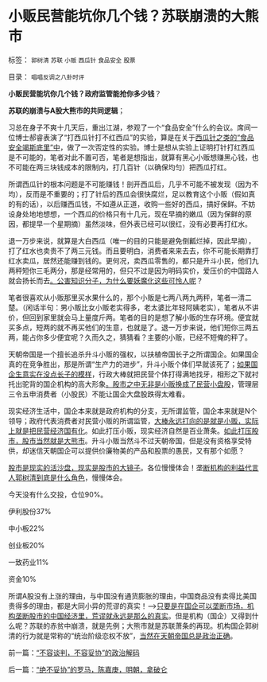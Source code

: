 # 小贩民营能坑你几个钱？苏联崩溃的大熊市

标签： `郭树清` `苏联` `小贩` `西瓜针` `食品安全` `股票` 

目录： `唱唱反调之八卦时评`

**小贩民营能坑你几个钱？政府监管能抢你多少钱**？

**苏联的崩溃与A股大熊市的共同逻辑**；

习总在身子不爽十几天后，重出江湖，参观了一个“食品安全”什么的会议。席间一位博士郝睿表演了“打西瓜针打不红西瓜”的实验，算是在关于[西瓜针之类的“食品安全竭斯底里”中](../../../2012/2/13/食品安全不必歇斯底里，造假也需要成本.md)，做了一次否定性的实验。博士是想从实验上证明打针打红西瓜是不可能的，笔者对此不置可否，笔者是想指出，就算有黑心小贩想赚黑心钱，也不可能在两三块钱成本的限制内，打几百针（以确保均匀）把西瓜打红。

所谓西瓜针的根本问题是不可能赚钱！剖开西瓜后，几乎不可能不被发现（因为不均），反而是不重要的；打了针后的西瓜会很快腐烂，足以教育这个小贩（假如真的有的话），以后赚西瓜钱，不如遵从正道，收购一些好的西瓜，搞好保鲜。不妨设身处地地想想，一个西瓜的价格只有十几元，现在早摘的嫩瓜（因为保鲜的原因，都提早一个星期摘）虽然淡味，但外表已经可以很红，没有必要再打红水。

退一万步来说，就算是大白西瓜（唯一的目的只能是避免倒瓤烂掉，因此早摘），打了红水也卖贵不了两三元钱。而且要明白，消费者来来去去，你不可能长期靠打红水卖瓜，居然还能赚到钱的。更何况，卖西瓜零售的，都只是升斗小民，他们九两秤短你三毛两分，那是经常用的，但只不过是因为明码实价，爱压价的中国路人就会扬长而去[。公害知识分子，为什么要妖魔化这些可怜人呢](../../../2012/9/10/公害知识分子煽动民粹，为了闹革命！.md)？

笔者很喜欢从小贩那里买水果什么的，那个小贩是七两八两九两秤，笔者一清二楚。（闲话半句：男小贩比女小贩老实得多，老太婆比年轻阿姨老实），笔者从不讲价，但回到家里就会马上量度斤两。笔者的目的是想了解小贩的生存环境。便宜就买多点，短两的就不再买他们的生意，也就是了。退一万步来说，他们短你三两五两，能占你多少便宜呢？久而久之，猜猜看？主要的小贩，已经不短俺的秤了。

天朝帝国是一个擅长追杀升斗小贩的强权，以扶植帝国长子之所谓国企。如果国企真的在竞争胜出，那是所谓“生产力的进步”，升斗小贩个体们早就该死了；[如果国企生意实在没点长子的模样](../../../2009/7/22/泥足巨人的垄断是否需要反垄断.md)，行政大棒就把民营个体打得满地找牙，相形之下就衬托出驼背的国企机构的高大形象[。股市之中无非是小贩换成了民营小盘股](../../../2012/8/28/损人不利已的愚暴贱民.md)，管理层三令五申消费者（小股民）不能让国企大盘股跌得太难看。

现实经济生活中，国企本来就是政府机构的分支，无所谓监管，国企本来就是N个领导；政府代表消费者对民营小贩的所谓监管，[大棒永远打向的是就是小贩，实际上就是把民营经济国有化](../../../2011/4/29/菜篮子悲剧原因是国进民退.md)。如此打压小贩，现实经济自然是百业萧条。[如此打压股市，股市当然就是大熊市](../../../2012/9/21/证监会恐怕要对大熊市负全部责任.md)。升斗小贩当然斗不过天朝帝国，但是没有资格享受特供，却迷信天朝国企可以提供价廉物美的产品和股票的愚民，又有那个如愿？

[股市是现实的活沙盘，现实是股市的大镜子](../../../2012/5/7/证监会可以“挽国企将倾之大厦”吗？.md)。各位慢慢体会！垄[断机构的利益代言人郭树清到底是什么角色](../../../2012/6/7/国有垄断利益集团借改革为名“跑马圈地”.md)，慢慢体会。

今天没有什么交投，仓位90%。

伊利股份37%

中小板22%

创业板20%

一致药业11%

资金10%



所谓A股没有上涨的理由，与中国没有通货膨胀的理由，中国商品没有卖得比美国贵得多的理由，都是大同小异的荒谬的真实！——>[只要是在国企可以垄断市场，机构垄断股市的中国经济里，荒谬就永远是那么的真实](../../../2012/9/20/大熊市怎么才不会白白损失？.md)。但是机构（国企）又得到什么呢？苏联的赤贫中崩溃，就是先例；大熊市就是苏联萧条的再现。机构国企郭树清的行为就是常称的“统治阶级恋权不放”，[当然在天朝帝国总是政治正确](../../../2012/8/29/郭政委的那条新政“政治不正确”？.md)。

前一篇：[“不容谈判，不容妥协”的政治解码](../../../2012/9/24/“不容谈判，不容妥协”的政治解码.md)

后一篇：[“绝不妥协”的罗马，陈嘉庚，明朝，拿破仑](../../../2012/9/26/“绝不妥协”的罗马，陈嘉庚，明朝，拿破仑.md)